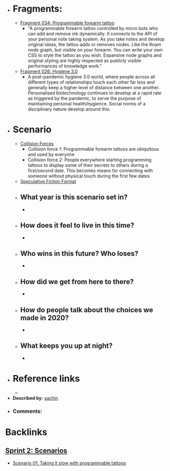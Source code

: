 - # Fragments:
    - [Fragment 034: Programmable forearm tattoo](<Fragment 034: Programmable forearm tattoo.md>)
        - "A programmable forearm tattoo controlled by micro bots who can add and remove ink dynamically. It connects to the API of your personal note taking system. As you take notes and develop original ideas, the tattoo adds or removes nodes. Like the Roam node graph, but visible on your forearm. You can write your own CSS to style the tattoo as you wish. Expansive node graphs and original styling are highly respected as publicly visible performances of knowledge work."
    - [Fragment 026: Hygiene 3.0](<Fragment 026: Hygiene 3.0.md>)
        - A post-pandemic hygiene 3.0 world, where people across all different types of relationships touch each other far less and generally keep a higher level of distance between one another. Personalised biotechnology continues to develop at a rapid rate as triggered by the pandemic, to serve the purpose of maintaining personal health/hygience. Social norms of a disciplinary nature develop around this.
- # Scenario 
    - [Collision Forces](<Collision Forces.md>)
        - Collision force 1: Programmable forearm tattoos are ubiquitous and used by everyone 
        - Collision force 2: People everywhere starting programming tattoos to display some of their secrets to others during a first/second date. This becomes means for connecting with someone without physical touch during the first few dates
    - [Speculative Fiction Format](<Speculative Fiction Format.md>)
    - ## What year is this scenario set in?
        - 
    - ## How does it feel to live in this time?
        - 
    - ## Who wins in this future? Who loses?
        - 
    - ## How did we get from here to there?
        - 
    - ## How do people talk about the choices we made in 2020?
        - 
    - ## What keeps you up at night?
        - 
- # Reference links 
    - 
- **Described by:** [sachin](<sachin.md>)
- ### Comments:

# Backlinks
## [Sprint 2: Scenarios](<Sprint 2: Scenarios.md>)
- [Scenario 01: Taking it slow with programmable tattoos](<Scenario 01: Taking it slow with programmable tattoos.md>)

